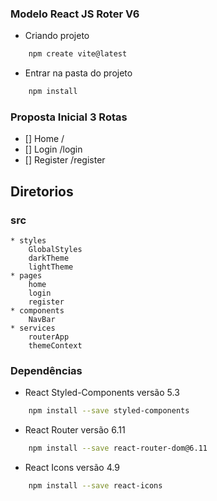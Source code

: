 ### Modelo React JS Roter V6
* Criando projeto
```sh
    npm create vite@latest
```
* Entrar na pasta do projeto 
```sh
    npm install
```
### Proposta Inicial 3 Rotas
* [] Home /
* [] Login /login
* [] Register /register
## Diretorios
### src
    * styles
        GlobalStyles
        darkTheme
        lightTheme
    * pages
        home
        login
        register
    * components
        NavBar
    * services
        routerApp
        themeContext
### Dependências
* React Styled-Components versão 5.3
```sh
    npm install --save styled-components
```
* React Router versão 6.11
```sh
    npm install --save react-router-dom@6.11
```
* React Icons versão 4.9
```sh
    npm install --save react-icons
```